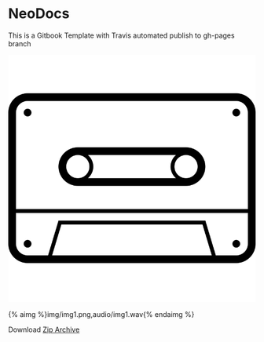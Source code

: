 # NeoDocs

This is a Gitbook Template with Travis automated publish to gh-pages branch

![](img/multimedia.svg)

{% aimg %}img/img1.png,audio/img1.wav{% endaimg %}

Download [Zip Archive](book.zip)